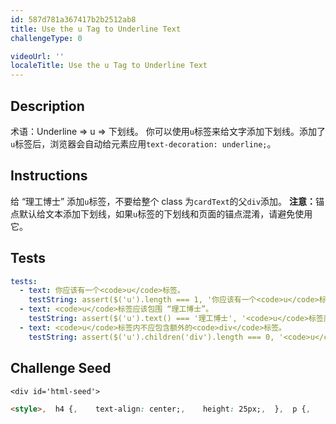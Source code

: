 ```yaml
---
id: 587d781a367417b2b2512ab8
title: Use the u Tag to Underline Text
challengeType: 0

videoUrl: ''
localeTitle: Use the u Tag to Underline Text
---
```


## Description
<section id='description'>
术语：Underline => u => 下划线。
你可以使用<code>u</code>标签来给文字添加下划线。添加了<code>u</code>标签后，浏览器会自动给元素应用<code>text-decoration: underline;</code>。
</section>

## Instructions
<section id='instructions'>
给 “理工博士” 添加<code>u</code>标签，不要给整个 class 为<code>cardText</code>的父<code>div</code>添加。
<strong>注意：</strong>锚点默认给文本添加下划线，如果<code>u</code>标签的下划线和页面的锚点混淆，请避免使用它。
</section>

## Tests
<section id='tests'>

```yml
tests:
  - text: 你应该有一个<code>u</code>标签。
    testString: assert($('u').length === 1, '你应该有一个<code>u</code>标签。');
  - text: <code>u</code>标签应该包围 “理工博士”。
    testString: assert($('u').text() === '理工博士', '<code>u</code>标签应该包围 “理工博士”。');
  - text: <code>u</code>标签内不应包含额外的<code>div</code>标签。
    testString: assert($('u').children('div').length === 0, '<code>u</code>标签内不应包含额外的<code>div</code>标签。');

```

</section>

## Challenge Seed
<section id='challengeSeed'>

    <div id='html-seed'>
```html
<style>,  h4 {,    text-align: center;,    height: 25px;,  },  p {,    text-align: justify;,  },  .links {,    text-align: left;,    color: black;,  },  .fullCard {,    width: 245px;,    border: 1px solid #ccc;,    border-radius: 5px;,    margin: 10px 5px;,    padding: 4px;,  },  .cardContent {,    padding: 10px;,  },  .cardText {,    margin-bottom: 30px;,  },</style>,<div class="fullCard">,  <div class="cardContent">,    <div class="cardText">,      <h4>Google</h4>,      <p>Google 由在<strong>斯坦福大学</strong>攻读理工博士的拉里·佩奇和谢尔盖·布林共同创建。</p>,    </div>,    <div class="cardLinks">,      <a href="https://en.wikipedia.org/wiki/Larry_Page" target="_blank" class="links">拉里·佩奇</a><br><br>,      <a href="https://en.wikipedia.org/wiki/Sergey_Brin" target="_blank" class="links">谢尔盖·布林</a>,    </div>,  </div>,</div>
```





</div>





</section>

              
